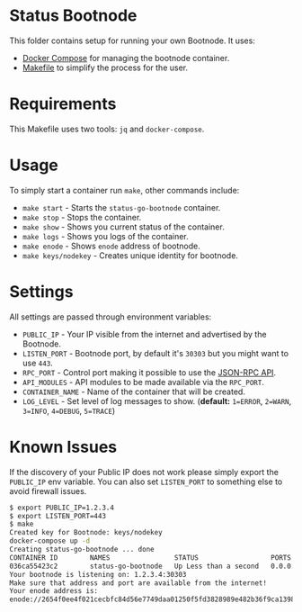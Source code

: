 # Status Bootnode

This folder contains setup for running your own Bootnode.
It uses:

* [Docker Compose](https://docs.docker.com/compose/) for managing the bootnode container.
* [Makefile](https://www.gnu.org/software/make/) to simplify the process for the user.

# Requirements

This Makefile uses two tools: `jq` and `docker-compose`.

# Usage

To simply start a container run `make`, other commands include:

* `make start` - Starts the `status-go-bootnode` container.
* `make stop` - Stops the container.
* `make show` - Shows you current status of the container.
* `make logs` - Shows you logs of the container.
* `make enode` - Shows `enode` address of bootnode.
* `make keys/nodekey` - Creates unique identity for bootnode.

# Settings

All settings are passed through environment variables:

* `PUBLIC_IP` - Your IP visible from the internet and advertised by the Bootnode.
* `LISTEN_PORT` - Bootnode port, by default it's `30303` but you might want to use `443`.
* `RPC_PORT` - Control port making it possible to use the [JSON-RPC API](https://github.com/ethereum/wiki/wiki/JSON-RPC).
* `API_MODULES` - API modules to be made available via the `RPC_PORT`.
* `CONTAINER_NAME` - Name of the container that will be created.
* `LOG_LEVEL` - Set level of log messages to show. (__default:__ `1=ERROR`, `2=WARN`, `3=INFO`, `4=DEBUG`, `5=TRACE`)

# Known Issues

If the discovery of your Public IP does not work please simply export the `PUBLIC_IP` env variable.
You can also set `LISTEN_PORT` to something else to avoid firewall issues.
```bash
$ export PUBLIC_IP=1.2.3.4
$ export LISTEN_PORT=443
$ make
Created key for Bootnode: keys/nodekey
docker-compose up -d
Creating status-go-bootnode ... done
CONTAINER ID        NAMES                STATUS                  PORTS
036ca55423c2        status-go-bootnode   Up Less than a second   0.0.0.0:30303->30303/tcp
Your bootnode is listening on: 1.2.3.4:30303
Make sure that address and port are available from the internet!
Your enode address is:
enode://2654f0ee4f021cecbfc84d56e7749daa01250f5fd3828989e482b36f9ca13981c83d4c28ad647e4cfec26efa6b8d230075d17fc9c0eb127a7210bd35d27a67a9@1.2.3.4:30303
```
